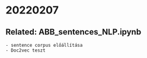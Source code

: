 # 20220207
## Related: ABB_sentences_NLP.ipynb
    - sentence corpus előállítása
    - Doc2vec teszt